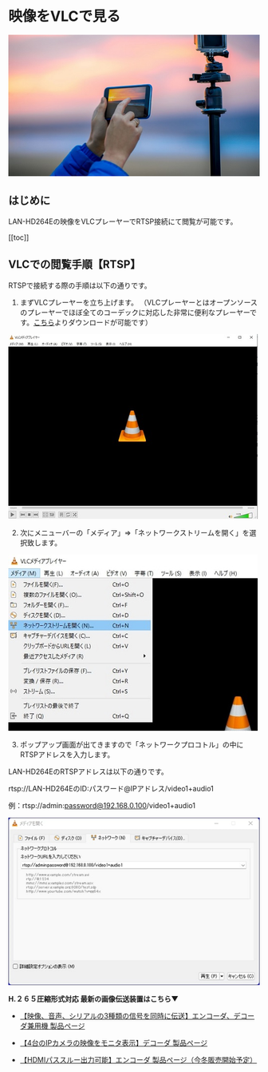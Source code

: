 # 映像をVLCで見る

![](./images/encoder-vlc/000.jpg)

## はじめに

LAN-HD264Eの映像をVLCプレーヤーでRTSP接続にて閲覧が可能です。

[[toc]]

## VLCでの閲覧手順【RTSP】
RTSPで接続する際の手順は以下の通りです。

1. まずVLCプレーヤーを立ち上げます。
（VLCプレーヤーとはオープンソースのプレーヤーでほぼ全てのコーデックに対応した非常に便利なプレーヤーです。[こちら](https://www.videolan.org/vlc/index.ja.html)よりダウンロードが可能です）

![](./images/encoder-vlc/001.jpg)

2. 次にメニューバーの「メディア」⇒「ネットワークストリームを開く」を選択致します。

![](./images/encoder-vlc/002.jpg)

3. ポップアップ画面が出てきますので「ネットワークプロコトル」の中にRTSPアドレスを入力します。

LAN-HD264EのRTSPアドレスは以下の通りです。

rtsp://LAN-HD264EのID:パスワード@IPアドレス/video1+audio1

例：rtsp://admin:password@192.168.0.100/video1+audio1

![](./images/encoder-vlc/003.jpg)

**H.２６５圧縮形式対応 最新の画像伝送装置はこちら▼**
- [【映像、音声、シリアルの3種類の信号を同時に伝送】エンコーダ、デコーダ兼用機 製品ページ](https://isecj.jp/transfer/lan-uhd265ed)

- [【4台のIPカメラの映像をモニタ表示】デコーダ 製品ページ](https://isecj.jp/transfer/lan-uhd265d-1)

- [【HDMIパススルー出力可能】エンコーダ 製品ページ（今冬販売開始予定）]()